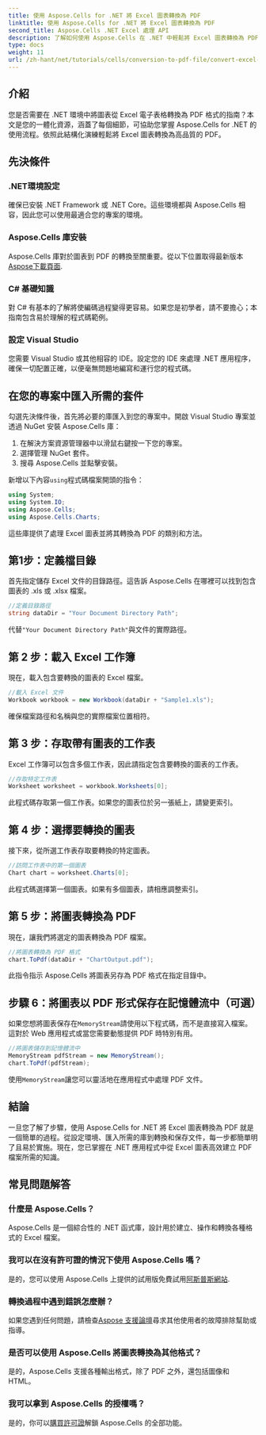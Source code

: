 ```yaml
---
title: 使用 Aspose.Cells for .NET 將 Excel 圖表轉換為 PDF
linktitle: 使用 Aspose.Cells for .NET 將 Excel 圖表轉換為 PDF
second_title: Aspose.Cells .NET Excel 處理 API
description: 了解如何使用 Aspose.Cells 在 .NET 中輕鬆將 Excel 圖表轉換為 PDF 格式。我們的逐步指南涵蓋先決條件、設定、程式碼範例和常見問題。
type: docs
weight: 11
url: /zh-hant/net/tutorials/cells/conversion-to-pdf-file/convert-excel-charts-to-pdf/
---
```

## 介紹

您是否需要在 .NET 環境中將圖表從 Excel 電子表格轉換為 PDF 格式的指南？本文是您的一體化資源，涵蓋了每個細節，可協助您掌握 Aspose.Cells for .NET 的使用流程。依照此結構化演練輕鬆將 Excel 圖表轉換為高品質的 PDF。

## 先決條件

### .NET環境設定
確保已安裝 .NET Framework 或 .NET Core。這些環境都與 Aspose.Cells 相容，因此您可以使用最適合您的專案的環境。

### Aspose.Cells 庫安裝
Aspose.Cells 庫對於圖表到 PDF 的轉換至關重要。從以下位置取得最新版本[Aspose下載頁面](https://releases.aspose.com/cells/net/).

### C# 基礎知識
對 C# 有基本的了解將使編碼過程變得更容易。如果您是初學者，請不要擔心；本指南包含易於理解的程式碼範例。

### 設定 Visual Studio
您需要 Visual Studio 或其他相容的 IDE。設定您的 IDE 來處理 .NET 應用程序，確保一切配置正確，以便毫無問題地編寫和運行您的程式碼。

## 在您的專案中匯入所需的套件

勾選先決條件後，首先將必要的庫匯入到您的專案中。開啟 Visual Studio 專案並透過 NuGet 安裝 Aspose.Cells 庫：

1. 在解決方案資源管理器中以滑鼠右鍵按一下您的專案。
2. 選擇管理 NuGet 套件。
3. 搜尋 Aspose.Cells 並點擊安裝。

新增以下內容`using`程式碼檔案開頭的指令：

```csharp
using System;
using System.IO;
using Aspose.Cells;
using Aspose.Cells.Charts;
```

這些庫提供了處理 Excel 圖表並將其轉換為 PDF 的類別和方法。

## 第1步：定義檔目錄

首先指定儲存 Excel 文件的目錄路徑。這告訴 Aspose.Cells 在哪裡可以找到包含圖表的 .xls 或 .xlsx 檔案。

```csharp
//定義目錄路徑
string dataDir = "Your Document Directory Path";
```

代替`"Your Document Directory Path"`與文件的實際路徑。

## 第 2 步：載入 Excel 工作簿

現在，載入包含要轉換的圖表的 Excel 檔案。

```csharp
//載入 Excel 文件
Workbook workbook = new Workbook(dataDir + "Sample1.xls");
```

確保檔案路徑和名稱與您的實際檔案位置相符。

## 第 3 步：存取帶有圖表的工作表

Excel 工作簿可以包含多個工作表，因此請指定包含要轉換的圖表的工作表。

```csharp
//存取特定工作表
Worksheet worksheet = workbook.Worksheets[0];
```

此程式碼存取第一個工作表。如果您的圖表位於另一張紙上，請變更索引。

## 第 4 步：選擇要轉換的圖表

接下來，從所選工作表存取要轉換的特定圖表。

```csharp
//訪問工作表中的第一個圖表
Chart chart = worksheet.Charts[0];
```

此程式碼選擇第一個圖表。如果有多個圖表，請相應調整索引。

## 第 5 步：將圖表轉換為 PDF

現在，讓我們將選定的圖表轉換為 PDF 檔案。

```csharp
//將圖表轉換為 PDF 格式
chart.ToPdf(dataDir + "ChartOutput.pdf");
```

此指令指示 Aspose.Cells 將圖表另存為 PDF 格式在指定目錄中。

## 步驟 6：將圖表以 PDF 形式保存在記憶體流中（可選）

如果您想將圖表保存在`MemoryStream`請使用以下程式碼，而不是直接寫入檔案。這對於 Web 應用程式或當您需要動態提供 PDF 時特別有用。

```csharp
//將圖表儲存到記憶體流中
MemoryStream pdfStream = new MemoryStream();
chart.ToPdf(pdfStream);
```

使用`MemoryStream`讓您可以靈活地在應用程式中處理 PDF 文件。

## 結論

一旦您了解了步驟，使用 Aspose.Cells for .NET 將 Excel 圖表轉換為 PDF 就是一個簡單的過程。從設定環境、匯入所需的庫到轉換和保存文件，每一步都簡單明了且易於實施。現在，您已掌握在 .NET 應用程式中從 Excel 圖表高效建立 PDF 檔案所需的知識。

## 常見問題解答

### 什麼是 Aspose.Cells？

Aspose.Cells 是一個綜合性的 .NET 函式庫，設計用於建立、操作和轉換各種格式的 Excel 檔案。

### 我可以在沒有許可證的情況下使用 Aspose.Cells 嗎？

是的，您可以使用 Aspose.Cells 上提供的試用版免費試用[阿斯普斯網站](https://releases.aspose.com/cells/net/).

### 轉換過程中遇到錯誤怎麼辦？

如果您遇到任何問題，請檢查[Aspose 支援論壇](https://forum.aspose.com/c/cells/9)尋求其他使用者的故障排除幫助或指導。

### 是否可以使用 Aspose.Cells 將圖表轉換為其他格式？

是的，Aspose.Cells 支援各種輸出格式，除了 PDF 之外，還包括圖像和 HTML。

### 我可以拿到 Aspose.Cells 的授權嗎？

是的，你可以[購買許可證](https://purchase.conholdate.com/buy)解鎖 Aspose.Cells 的全部功能。